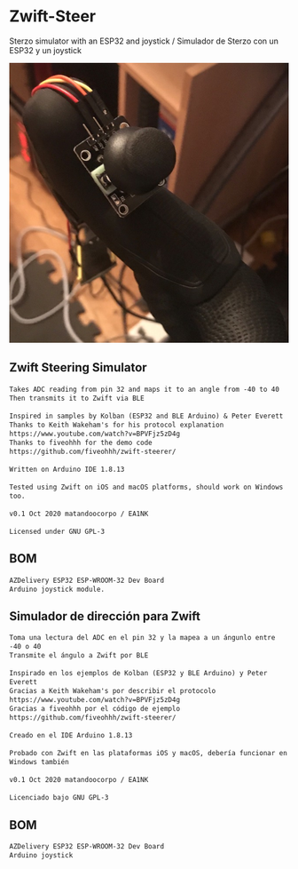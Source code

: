 # Zwift-Steer
Sterzo simulator with an ESP32 and joystick / Simulador de Sterzo con un ESP32 y un joystick

![](steering.JPG)

## Zwift Steering Simulator
    Takes ADC reading from pin 32 and maps it to an angle from -40 to 40
    Then transmits it to Zwift via BLE
    
    Inspired in samples by Kolban (ESP32 and BLE Arduino) & Peter Everett
    Thanks to Keith Wakeham's for his protocol explanation https://www.youtube.com/watch?v=BPVFjz5zD4g
    Thanks to fiveohhh for the demo code https://github.com/fiveohhh/zwift-steerer/
    
    Written on Arduino IDE 1.8.13
    
    Tested using Zwift on iOS and macOS platforms, should work on Windows too.
    
    v0.1 Oct 2020 matandoocorpo / EA1NK
    
    Licensed under GNU GPL-3

## BOM
    AZDelivery ESP32 ESP-WROOM-32 Dev Board
    Arduino joystick module.

## Simulador de dirección para Zwift
    Toma una lectura del ADC en el pin 32 y la mapea a un ángunlo entre -40 o 40
    Transmite el ángulo a Zwift por BLE
    
    Inspirado en los ejemplos de Kolban (ESP32 y BLE Arduino) y Peter Everett
    Gracias a Keith Wakeham's por describir el protocolo https://www.youtube.com/watch?v=BPVFjz5zD4g
    Gracias a fiveohhh por el código de ejemplo https://github.com/fiveohhh/zwift-steerer/
    
    Creado en el IDE Arduino 1.8.13
    
    Probado con Zwift en las plataformas iOS y macOS, debería funcionar en Windows también
    
    v0.1 Oct 2020 matandoocorpo / EA1NK
    
    Licenciado bajo GNU GPL-3

## BOM
    AZDelivery ESP32 ESP-WROOM-32 Dev Board
    Arduino joystick
